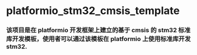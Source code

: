 # platformio_stm32_cmsis_template

### 该项目是在 platformio 开发框架上建立的基于 cmsis 的 stm32 标准库开发模板，使用者可以通过该模板在 platformio 上使用标准库开发 stm32.